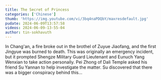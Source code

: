 ```yaml
---
title: The Secret of Princess
categories: ['Chinese']
thumb: 'https://img.youtube.com/vi/3bq4naPDQbY/maxresdefault.jpg'
pudate: 2024-06-09T13:57:58
videos: 2024-06-09-13-55-04
author: tin-sokhavuth
---
```

In Chang'an, a fire broke out in the brothel of Zuyue Jiaofang, and the first Jingyue was burned to death. This was originally an emergency incident, but it prompted Shengze Military Guard Lieutenant and Eunuch Yang Wenxian to take action personally. Pei Zhong of Dali Temple asked his friend Su Yannan to help investigate the matter. Su discovered that there was a bigger conspiracy behind this...